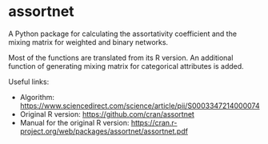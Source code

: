 # assortnet
A Python package for calculating the assortativity coefficient and the mixing matrix for weighted and binary networks.

Most of the functions are translated from its R version. An additional function of generating mixing matrix for categorical attributes is added.

Useful links:

  - Algorithm: https://www.sciencedirect.com/science/article/pii/S0003347214000074
  - Original R version: https://github.com/cran/assortnet
  - Manual for the original R version: https://cran.r-project.org/web/packages/assortnet/assortnet.pdf
